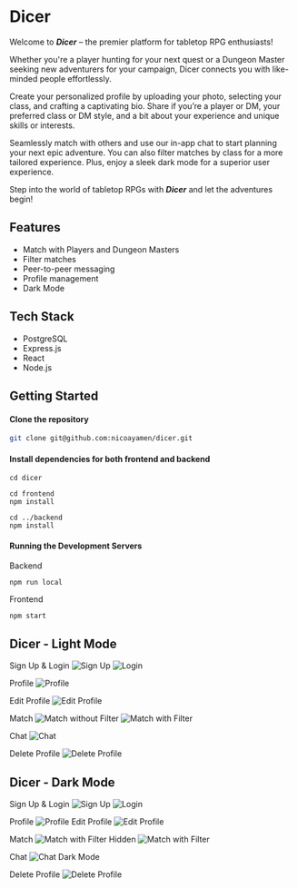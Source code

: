 # Dicer

Welcome to ***Dicer*** – the premier platform for tabletop RPG enthusiasts! 

Whether you're a player hunting for your next quest or a Dungeon Master seeking new adventurers for your campaign, Dicer connects you with like-minded people effortlessly.

Create your personalized profile by uploading your photo, selecting your class, and crafting a captivating bio. Share if you’re a player or DM, your preferred class or DM style, and a bit about your experience and unique skills or interests.

Seamlessly match with others and use our in-app chat to start planning your next epic adventure. You can also filter matches by class for a more tailored experience. Plus, enjoy a sleek dark mode for a superior user experience.

Step into the world of tabletop RPGs with ***Dicer*** and let the adventures begin!



## Features
* Match with Players and Dungeon Masters
* Filter matches 
* Peer-to-peer messaging
* Profile management
* Dark Mode


## Tech Stack
* PostgreSQL
* Express.js
* React
* Node.js


## Getting Started
#### Clone the repository

```sh
git clone git@github.com:nicoayamen/dicer.git
```


#### Install dependencies for both frontend and backend
```
cd dicer

cd frontend
npm install

cd ../backend
npm install
```


####  Running the Development Servers
Backend

```cd backend
npm run local
```

Frontend
```cd frontend
npm start
```

## Dicer - Light Mode
Sign Up & Login
![Sign Up](<readme-screenshots/Sign Up.png>)
![Login](readme-screenshots/Login.png)

Profile
![Profile](<readme-screenshots/Profile .png>)

Edit Profile
![Edit Profile](<readme-screenshots/Edit Profile.png>)


Match
![Match without Filter](<readme-screenshots/Match Filter Not Displayed .png>)
![Match with Filter](<readme-screenshots/Match Filter Displayed.png>)

Chat 
![Chat](readme-screenshots/Chat.png)

Delete Profile
![Delete Profile](<readme-screenshots/Delete Profile.png>)



## Dicer - Dark Mode
Sign Up & Login
![Sign Up](<readme-screenshots/Sign Up - dark mode.png>)
![Login](<readme-screenshots/Login - dark mode.png>)


Profile
![Profile](<readme-screenshots/Profile - dark mode.png>)
Edit Profile
![Edit Profile](<readme-screenshots/Edit Profile - Dark Mode.png>)

Match
![Match with Filter Hidden](<readme-screenshots/Match Filter Not Displayed - dark mode.png>)
![Match with Filter](<readme-screenshots/Match Filter Displayed - dark mode.png>)

Chat
![Chat Dark Mode](<readme-screenshots/Chat - dark mode.png>)

Delete Profile
![Delete Profile](<readme-screenshots/Delete Profile - dark mode.png>)